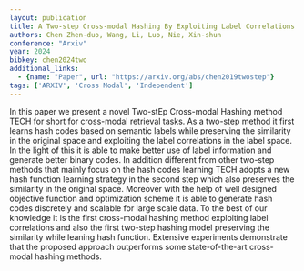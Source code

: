 ```yaml
---
layout: publication
title: A Two-step Cross-modal Hashing By Exploiting Label Correlations And Preserving Similarity In Both Steps
authors: Chen Zhen-duo, Wang, Li, Luo, Nie, Xin-shun
conference: "Arxiv"
year: 2024
bibkey: chen2024two
additional_links:
  - {name: "Paper", url: "https://arxiv.org/abs/chen2019twostep"}
tags: ['ARXIV', 'Cross Modal', 'Independent']
---
```

In this paper we present a novel Two-stEp Cross-modal Hashing method TECH for short for cross-modal retrieval tasks. As a two-step method it first learns hash codes based on semantic labels while preserving the similarity in the original space and exploiting the label correlations in the label space. In the light of this it is able to make better use of label information and generate better binary codes. In addition different from other two-step methods that mainly focus on the hash codes learning TECH adopts a new hash function learning strategy in the second step which also preserves the similarity in the original space. Moreover with the help of well designed objective function and optimization scheme it is able to generate hash codes discretely and scalable for large scale data. To the best of our knowledge it is the first cross-modal hashing method exploiting label correlations and also the first two-step hashing model preserving the similarity while leaning hash function. Extensive experiments demonstrate that the proposed approach outperforms some state-of-the-art cross-modal hashing methods.
